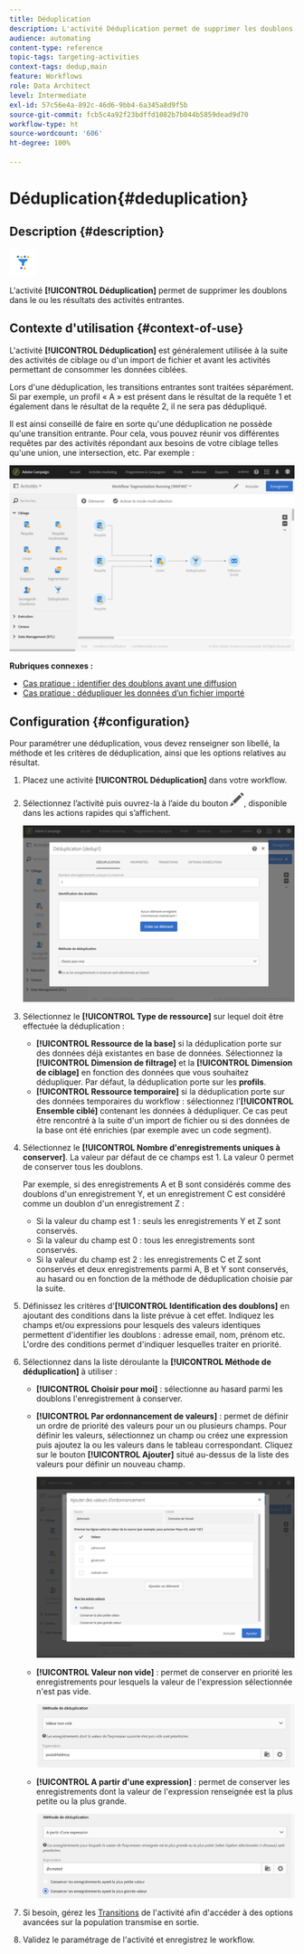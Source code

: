 ```yaml
---
title: Déduplication
description: L'activité Déduplication permet de supprimer les doublons dans le ou les résultats des activités entrantes.
audience: automating
content-type: reference
topic-tags: targeting-activities
context-tags: dedup,main
feature: Workflows
role: Data Architect
level: Intermediate
exl-id: 57c56e4a-892c-46d6-9bb4-6a345a8d9f5b
source-git-commit: fcb5c4a92f23bdffd1082b7b044b5859dead9d70
workflow-type: ht
source-wordcount: '606'
ht-degree: 100%

---
```


# Déduplication{#deduplication}

## Description {#description}

![](assets/deduplication.png)

L&#39;activité **[!UICONTROL Déduplication]** permet de supprimer les doublons dans le ou les résultats des activités entrantes.

## Contexte d&#39;utilisation  {#context-of-use}

L&#39;activité **[!UICONTROL Déduplication]** est généralement utilisée à la suite des activités de ciblage ou d&#39;un import de fichier et avant les activités permettant de consommer les données ciblées.

Lors d&#39;une déduplication, les transitions entrantes sont traitées séparément. Si par exemple, un profil « A » est présent dans le résultat de la requête 1 et également dans le résultat de la requête 2, il ne sera pas dédupliqué.

Il est ainsi conseillé de faire en sorte qu&#39;une déduplication ne possède qu&#39;une transition entrante. Pour cela, vous pouvez réunir vos différentes requêtes par des activités répondant aux besoins de votre ciblage telles qu&#39;une union, une intersection, etc. Par exemple :

![](assets/dedup_bonnepratique.png)

**Rubriques connexes :**

* [Cas pratique : identifier des doublons avant une diffusion](../../automating/using/identifying-duplicated-before-delivery.md)
* [Cas pratique : dédupliquer les données d’un fichier importé](../../automating/using/deduplicating-data-imported-file.md)

## Configuration {#configuration}

Pour paramétrer une déduplication, vous devez renseigner son libellé, la méthode et les critères de déduplication, ainsi que les options relatives au résultat.

1. Placez une activité **[!UICONTROL Déduplication]** dans votre workflow.
1. Sélectionnez l’activité puis ouvrez-la à l’aide du bouton ![](assets/edit_darkgrey-24px.png), disponible dans les actions rapides qui s’affichent.

   ![](assets/deduplication_1.png)

1. Sélectionnez le **[!UICONTROL Type de ressource]** sur lequel doit être effectuée la déduplication :

   * **[!UICONTROL Ressource de la base]** si la déduplication porte sur des données déjà existantes en base de données. Sélectionnez la **[!UICONTROL Dimension de filtrage]** et la **[!UICONTROL Dimension de ciblage]** en fonction des données que vous souhaitez dédupliquer. Par défaut, la déduplication porte sur les **profils**.
   * **[!UICONTROL Ressource temporaire]** si la déduplication porte sur des données temporaires du workflow : sélectionnez l&#39;**[!UICONTROL Ensemble ciblé]** contenant les données à dédupliquer. Ce cas peut être rencontré à la suite d&#39;un import de fichier ou si des données de la base ont été enrichies (par exemple avec un code segment).

1. Sélectionnez le **[!UICONTROL Nombre d&#39;enregistrements uniques à conserver]**. La valeur par défaut de ce champs est 1. La valeur 0 permet de conserver tous les doublons.

   Par exemple, si des enregistrements A et B sont considérés comme des doublons d&#39;un enregistrement Y, et un enregistrement C est considéré comme un doublon d&#39;un enregistrement Z :

   * Si la valeur du champ est 1 : seuls les enregistrements Y et Z sont conservés.
   * Si la valeur du champ est 0 : tous les enregistrements sont conservés.
   * Si la valeur du champ est 2 : les enregistrements C et Z sont conservés et deux enregistrements parmi A, B et Y sont conservés, au hasard ou en fonction de la méthode de déduplication choisie par la suite.

1. Définissez les critères d&#39;**[!UICONTROL Identification des doublons]** en ajoutant des conditions dans la liste prévue à cet effet. Indiquez les champs et/ou expressions pour lesquels des valeurs identiques permettent d&#39;identifier les doublons : adresse email, nom, prénom etc. L&#39;ordre des conditions permet d&#39;indiquer lesquelles traiter en priorité.
1. Sélectionnez dans la liste déroulante la **[!UICONTROL Méthode de déduplication]** à utiliser :

   * **[!UICONTROL Choisir pour moi]** : sélectionne au hasard parmi les doublons l&#39;enregistrement à conserver.
   * **[!UICONTROL Par ordonnancement de valeurs]** : permet de définir un ordre de priorité des valeurs pour un ou plusieurs champs. Pour définir les valeurs, sélectionnez un champ ou créez une expression puis ajoutez la ou les valeurs dans le tableau correspondant. Cliquez sur le bouton **[!UICONTROL Ajouter]** situé au-dessus de la liste des valeurs pour définir un nouveau champ.

      ![](assets/deduplication_2.png)

   * **[!UICONTROL Valeur non vide]** : permet de conserver en priorité les enregistrements pour lesquels la valeur de l&#39;expression sélectionnée n&#39;est pas vide.

      ![](assets/deduplication_3.png)

   * **[!UICONTROL A partir d&#39;une expression]** : permet de conserver les enregistrements dont la valeur de l&#39;expression renseignée est la plus petite ou la plus grande.

      ![](assets/deduplication_4.png)

1. Si besoin, gérez les [Transitions](../../automating/using/activity-properties.md) de l&#39;activité afin d&#39;accéder à des options avancées sur la population transmise en sortie.
1. Validez le paramétrage de l&#39;activité et enregistrez le workflow.
